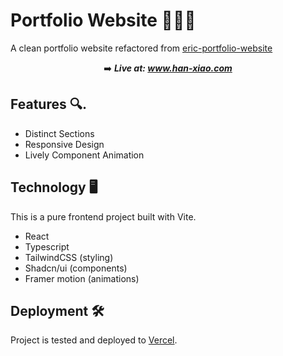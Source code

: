 # Portfolio Website 👩🏻‍💻

A clean portfolio website refactored from <a href="https://github.com/erich2s/eric-portfolio-website" target="_blank"> eric-portfolio-website </a>

<div align="center">

➡️ <em>
<strong>Live at:
<a href="https://www.han-xiao.com/" target="_blank"> www.han-xiao.com </a>
</strong>
</em>

</div>

## Features 🔍.

- Distinct Sections
- Responsive Design
- Lively Component Animation

## Technology 🖥️

This is a pure frontend project built with Vite.

- React
- Typescript
- TailwindCSS (styling)
- Shadcn/ui (components)
- Framer motion (animations)

## Deployment 🛠️

Project is tested and deployed to [Vercel](https://vercel.com/).
